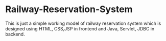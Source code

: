 # Railway-Reservation-System
This is just a simple working model of railway reservation system which is designed using HTML, CSS,JSP in frontend and Java, Servlet, JDBC in backend. 
